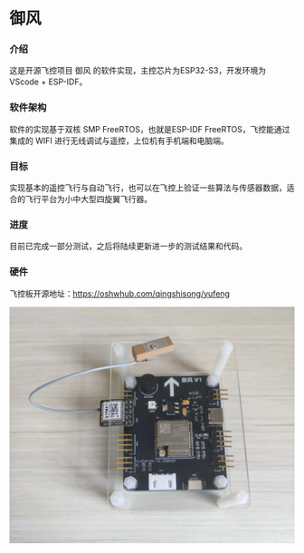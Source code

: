 # 御风

### 介绍
这是开源飞控项目 御风 的软件实现，主控芯片为ESP32-S3，开发环境为 VScode + ESP-IDF。

### 软件架构
软件的实现基于双核 SMP FreeRTOS，也就是ESP-IDF FreeRTOS，飞控能通过集成的 WIFI 进行无线调试与遥控，上位机有手机端和电脑端。


### 目标
实现基本的遥控飞行与自动飞行，也可以在飞控上验证一些算法与传感器数据，适合的飞行平台为小中大型四旋翼飞行器。


### 进度
目前已完成一部分测试，之后将陆续更新进一步的测试结果和代码。


### 硬件
飞控板开源地址：https://oshwhub.com/qingshisong/yufeng

 <img src="assets/picture/封面.jpg" width="868px" />
